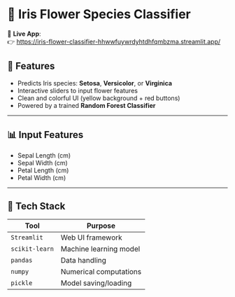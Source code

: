# 🌸 Iris Flower Species Classifier

🔗 **Live App**:  
👉 https://iris-flower-classifier-hhwwfuywrdyhtdhfqmbzma.streamlit.app/


## 🚀 Features

- Predicts Iris species: **Setosa**, **Versicolor**, or **Virginica**
- Interactive sliders to input flower features
- Clean and colorful UI (yellow background + red buttons)
- Powered by a trained **Random Forest Classifier**

---

## 📊 Input Features

- Sepal Length (cm)
- Sepal Width (cm)
- Petal Length (cm)
- Petal Width (cm)

---

## 🧠 Tech Stack

| Tool        | Purpose                      |
|-------------|-------------------------------|
| `Streamlit` | Web UI framework              |
| `scikit-learn` | Machine learning model     |
| `pandas`    | Data handling                 |
| `numpy`     | Numerical computations        |
| `pickle`    | Model saving/loading          |

